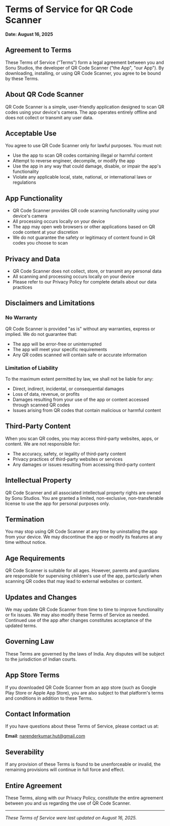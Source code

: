 # Terms of Service for QR Code Scanner

**Date: August 16, 2025**

## Agreement to Terms

These Terms of Service ("Terms") form a legal agreement between you and Sonu Studios, the developer of QR Code Scanner ("the App", "our App"). By downloading, installing, or using QR Code Scanner, you agree to be bound by these Terms.

## About QR Code Scanner

QR Code Scanner is a simple, user-friendly application designed to scan QR codes using your device's camera. The app operates entirely offline and does not collect or transmit any user data.

## Acceptable Use

You agree to use QR Code Scanner only for lawful purposes. You must not:

- Use the app to scan QR codes containing illegal or harmful content
- Attempt to reverse engineer, decompile, or modify the app
- Use the app in any way that could damage, disable, or impair the app's functionality
- Violate any applicable local, state, national, or international laws or regulations

## App Functionality

- QR Code Scanner provides QR code scanning functionality using your device's camera
- All processing occurs locally on your device
- The app may open web browsers or other applications based on QR code content at your discretion
- We do not guarantee the safety or legitimacy of content found in QR codes you choose to scan

## Privacy and Data

- QR Code Scanner does not collect, store, or transmit any personal data
- All scanning and processing occurs locally on your device
- Please refer to our Privacy Policy for complete details about our data practices

## Disclaimers and Limitations

### No Warranty

QR Code Scanner is provided "as is" without any warranties, express or implied. We do not guarantee that:

- The app will be error-free or uninterrupted
- The app will meet your specific requirements
- Any QR codes scanned will contain safe or accurate information

### Limitation of Liability

To the maximum extent permitted by law, we shall not be liable for any:

- Direct, indirect, incidental, or consequential damages
- Loss of data, revenue, or profits
- Damages resulting from your use of the app or content accessed through scanned QR codes
- Issues arising from QR codes that contain malicious or harmful content

## Third-Party Content

When you scan QR codes, you may access third-party websites, apps, or content. We are not responsible for:

- The accuracy, safety, or legality of third-party content
- Privacy practices of third-party websites or services
- Any damages or issues resulting from accessing third-party content

## Intellectual Property

QR Code Scanner and all associated intellectual property rights are owned by Sonu Studios. You are granted a limited, non-exclusive, non-transferable license to use the app for personal purposes only.

## Termination

You may stop using QR Code Scanner at any time by uninstalling the app from your device. We may discontinue the app or modify its features at any time without notice.

## Age Requirements

QR Code Scanner is suitable for all ages. However, parents and guardians are responsible for supervising children's use of the app, particularly when scanning QR codes that may lead to external websites or content.

## Updates and Changes

We may update QR Code Scanner from time to time to improve functionality or fix issues. We may also modify these Terms of Service as needed. Continued use of the app after changes constitutes acceptance of the updated terms.

## Governing Law

These Terms are governed by the laws of India. Any disputes will be subject to the jurisdiction of Indian courts.

## App Store Terms

If you downloaded QR Code Scanner from an app store (such as Google Play Store or Apple App Store), you are also subject to that platform's terms and conditions in addition to these Terms.

## Contact Information

If you have questions about these Terms of Service, please contact us at:

**Email**: narenderkumar.hut@gmail.com

## Severability

If any provision of these Terms is found to be unenforceable or invalid, the remaining provisions will continue in full force and effect.

## Entire Agreement

These Terms, along with our Privacy Policy, constitute the entire agreement between you and us regarding the use of QR Code Scanner.

---

*These Terms of Service were last updated on August 16, 2025.*
